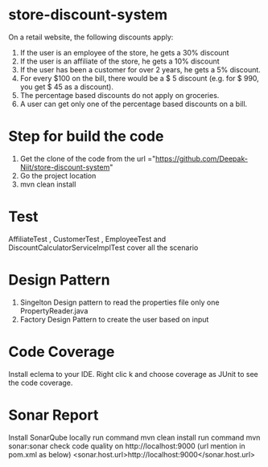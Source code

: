 # store-discount-system

On a retail website, the following discounts apply:
1. If the user is an employee of the store, he gets a 30% discount
2. If the user is an affiliate of the store, he gets a 10% discount
3. If the user has been a customer for over 2 years, he gets a 5% discount.
4. For every $100 on the bill, there would be a $ 5 discount (e.g. for $ 990, you get $ 45
as a discount).
5. The percentage based discounts do not apply on groceries.
6. A user can get only one of the percentage based discounts on a bill.



# Step for build the code
1. Get the clone of the code from the url ="https://github.com/Deepak-Niit/store-discount-system"
2. Go the project location
3. mvn clean install

# Test

AffiliateTest , CustomerTest , EmployeeTest and DiscountCalculatorServiceImplTest cover all the scenario

# Design Pattern

1. Singelton Design pattern to read the properties file only one PropertyReader.java
2. Factory Design Pattern to create the user based on input

# Code Coverage

Install eclema to your IDE.
Right clic k and choose coverage as JUnit to see the code coverage.

# Sonar Report

Install SonarQube locally
run command mvn clean install
run command mvn sonar:sonar
check code quality on http://localhost:9000 (url mention in pom.xml as below)
<properties>
	<sonar.host.url>http://localhost:9000</sonar.host.url>
	</properties>


